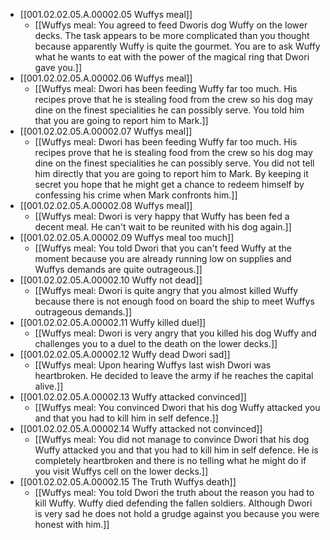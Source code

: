 - [[001.02.02.05.A.00002.05 Wuffys meal]]
	- [[Wuffys meal: You agreed to feed Dworis dog Wuffy on the lower decks. The task appears to be more complicated than you thought because apparently Wuffy is quite the gourmet. You are to ask Wuffy what he wants to eat with the power of the magical ring that Dwori gave you.]]
- [[001.02.02.05.A.00002.06 Wuffys meal]]
	- [[Wuffys meal: Dwori has been feeding Wuffy far too much. His recipes prove that he is stealing food from the crew so his dog may dine on the finest specialities he can possibly serve. You told him that you are going to report him to Mark.]]
- [[001.02.02.05.A.00002.07 Wuffys meal]]
	- [[Wuffys meal: Dwori has been feeding Wuffy far too much. His recipes prove that he is stealing food from the crew so his dog may dine on the finest specialities he can possibly serve. You did not tell him directly that you are going to report him to Mark. By keeping it secret you hope that he might get a chance to redeem himself by confessing his crime when Mark confronts him.]]
- [[001.02.02.05.A.00002.08 Wuffys meal]]
	- [[Wuffys meal: Dwori is very happy that Wuffy has been fed a decent meal. He can't wait to be reunited with his dog again.]]
- [[001.02.02.05.A.00002.09 Wuffys meal too much]]
	- [[Wuffys meal: You told Dwori that you can't feed Wuffy at the moment because you are already running low on supplies and Wuffys demands are quite outrageous.]]
- [[001.02.02.05.A.00002.10 Wuffy not dead]]
	- [[Wuffys meal: Dwori is quite angry that you almost killed Wuffy because there is not enough food on board the ship to meet Wuffys outrageous demands.]]
- [[001.02.02.05.A.00002.11 Wuffy killed duel]]
	- [[Wuffys meal: Dwori is very angry that you killed his dog Wuffy and challenges you to a duel to the death on the lower decks.]]
- [[001.02.02.05.A.00002.12 Wuffy dead Dwori sad]]
	- [[Wuffys meal: Upon hearing Wuffys last wish Dwori was heartbroken. He decided to leave the army if he reaches the capital alive.]]
- [[001.02.02.05.A.00002.13 Wuffy attacked convinced]]
	- [[Wuffys meal: You convinced Dwori that his dog Wuffy attacked you and that you had to kill him in self defence.]]
- [[001.02.02.05.A.00002.14 Wuffy attacked not convinced]]
	- [[Wuffys meal: You did not manage to convince Dwori that his dog Wuffy attacked you and that you had to kill him in self defence. He is completely heartbroken and there is no telling what he might do if you visit Wuffys cell on the lower decks.]]
- [[001.02.02.05.A.00002.15 The Truth Wuffys death]]
	- [[Wuffys meal: You told Dwori the truth about the reason you had to kill Wuffy. Wuffy died defending the fallen soldiers. Although Dwori is very sad he does not hold a grudge against you because you were honest with him.]]